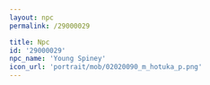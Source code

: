 ```yaml
---
layout: npc
permalink: /29000029

title: Npc
id: '29000029'
npc_name: 'Young Spiney'
icon_url: 'portrait/mob/02020090_m_hotuka_p.png'
---
```

